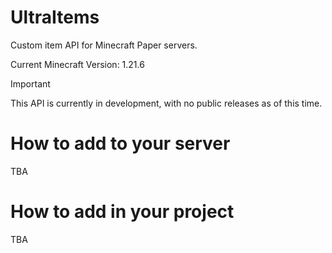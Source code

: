 # UltraItems

Custom item API for Minecraft Paper servers.

Current Minecraft Version: 1.21.6

> [!IMPORTANT]
> This API is currently in development, with no public releases as of this time.

# How to add to your server
TBA

# How to add in your project
TBA